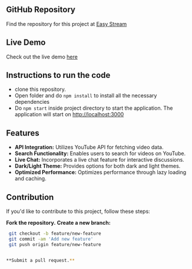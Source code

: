 ## GitHub Repository

Find the repository for this project at [Easy Stream](https://github.com/kumar-luv/Youtube-clone)

## Live Demo

Check out the live demo [here](https://streamify8.netlify.app/)


## Instructions to run the code

- clone this repository.
- Open folder and do `npm install` to install all the necessary dependencies
- Do `npm start`  inside project directory to start the application. The application will start on [http://localhost:3000](http://localhost:3000)


## Features
 - **API Integration:** Utilizes YouTube API for fetching video data.
- **Search Functionality:** Enables users to search for videos on YouTube.
- **Live Chat:** Incorporates a live chat feature for interactive discussions.
- **Dark/Light Theme:** Provides options for both dark and light themes.
- **Optimized Performance:** Optimizes performance through lazy loading and caching.


## Contribution

If you'd like to contribute to this project, follow these steps:

 **Fork the repository.**
    **Create a new branch:**

   ```bash
    git checkout -b feature/new-feature
    git commit -am 'Add new feature'
    git push origin feature/new-feature


  **Submit a pull request.**
